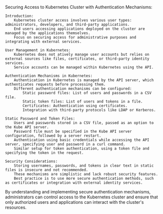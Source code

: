 Securing Access to Kubernetes Cluster with Authentication Mechanisms:

    Introduction:
        Kubernetes cluster access involves various user types: administrators, developers, and third-party applications.
        End users accessing applications deployed on the cluster are managed by the applications themselves.
        Focus on securing access for administrative purposes and integrating with external services.

    User Management in Kubernetes:
        Kubernetes does not atively manage user accounts but relies on external sources like files, certificates, or third-party identity services.
        Service accounts can be managed within Kubernetes using the API.

    Authentication Mechanisms in Kubernetes:
        Authentication in Kubernetes is managed by the API server, which authenticates requests before processing them.
        Different authentication mechanisms can be configured:
            Static password files: List of users and passwords in a CSV file.
            Static token files: List of users and tokens in a file.
            Certificates: Authentication using certificates.
            Integration with third-party protocols like LDAP or Kerberos.

    Static Password and Token Files:
        Users and passwords stored in a CSV file, passed as an option to the Kube API server.
        Password file must be specified in the Kube API server configuration, followed by a server restart.
        Authentication using basic credentials while accessing the API server, specifying user and password in a curl command.
        Similar setup for token authentication, using a token file and specifying the token in the request.

    Security Considerations:
        Storing usernames, passwords, and tokens in clear text in static files is insecure and not recommended.
        These mechanisms are simplistic and lack robust security features.
        Best practice is to use more secure authentication methods, such as certificates or integration with external identity services.

By understanding and implementing secure authentication mechanisms, administrators can control access to the Kubernetes cluster and ensure that only authorized users and applications can interact with the cluster's resources.